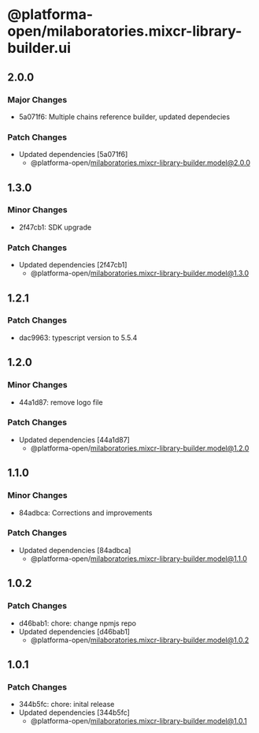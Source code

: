 # @platforma-open/milaboratories.mixcr-library-builder.ui

## 2.0.0

### Major Changes

- 5a071f6: Multiple chains reference builder, updated dependecies

### Patch Changes

- Updated dependencies [5a071f6]
  - @platforma-open/milaboratories.mixcr-library-builder.model@2.0.0

## 1.3.0

### Minor Changes

- 2f47cb1: SDK upgrade

### Patch Changes

- Updated dependencies [2f47cb1]
  - @platforma-open/milaboratories.mixcr-library-builder.model@1.3.0

## 1.2.1

### Patch Changes

- dac9963: typescript version to 5.5.4

## 1.2.0

### Minor Changes

- 44a1d87: remove logo file

### Patch Changes

- Updated dependencies [44a1d87]
  - @platforma-open/milaboratories.mixcr-library-builder.model@1.2.0

## 1.1.0

### Minor Changes

- 84adbca: Corrections and improvements

### Patch Changes

- Updated dependencies [84adbca]
  - @platforma-open/milaboratories.mixcr-library-builder.model@1.1.0

## 1.0.2

### Patch Changes

- d46bab1: chore: change npmjs repo
- Updated dependencies [d46bab1]
  - @platforma-open/milaboratories.mixcr-library-builder.model@1.0.2

## 1.0.1

### Patch Changes

- 344b5fc: chore: inital release
- Updated dependencies [344b5fc]
  - @platforma-open/milaboratories.mixcr-library-builder.model@1.0.1
